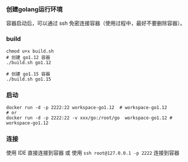 ### 创建golang运行环境
容器启动后，可以通过 ssh 免密连接容器（使用过程中，最好不要删除容器）。

### build
```shell
chmod u+x build.sh
# 创建 go1.12 容器
./build.sh go1.12

# 创建 go1.15 容器
./build.sh go1.15
```

### 启动
```
docker run -d -p 2222:22 workspace-go1.12  # workspace-go1.12
# or
docker run -d -p 2222:22 -v xxx/go:/root/go  workspace-go1.12 # workspace-go1.12
```

### 连接
使用 IDE 直接连接到容器
或 使用 `ssh root@127.0.0.1 -p 2222` 连接到容器
